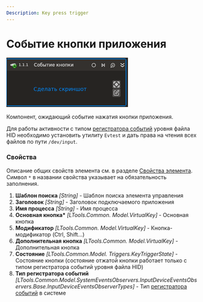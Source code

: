```yaml
---
Description: Key press trigger
---
```


# Событие кнопки приложения

![](../../../../resources/activities/basic/desktop/events/key-press-trigger-base.png)

Компонент, ожидающий событие нажатия кнопки приложения.

Для работы активности с типом [регистратора событий](/g_elements/el-linux/el-linux-basic/els-browser/els-events/event-recorder) уровня файла HID необходимо установить утилиту `Evtest` и дать права на чтения всех файлов по пути `/dev/input`.

### Свойства
Описание общих свойств элемента см. в разделе [Свойства элемента](https://docs.primo-rpa.ru/primo-rpa/primo-studio/process/elements#svoistva-elementa).\
Символ `*` в названии свойства указывает на обязательность заполнения.

1. **Шаблон поиска** *[String]* - Шаблон поиска элемента управления
1. **Заголовок** *[String]* - Заголовок подключаемого приложения
1. **Имя процесса** *[String]* - Имя процесса
1. **Основная кнопка\*** *[LTools.Common. Model.VirtualKey]* - Основная кнопка
1. **Модификатор** *[LTools.Common. Model.VirtualKey]* - Кнопка-модификатор (Ctrl, Shift...)
1. **Дополнительная кнопка** *[LTools.Common. Model.VirtualKey]* - Дополнительная кнопка
1. **Состояние** *[LTools.Common.Model. Triggers.KeyTriggerState]* - Состояние кнопки (состояние отжатой кнопки работает только с типом регистратора событий уровня файла HID)
1. **Тип регистратора событий** *[LTools.Common.Model.SystemEventsObservers.InputDeviceEventsObservers.Base.InputDeviceEventsObserverTypes]* - Тип [регистратора событий](/g_elements/el-linux/el-linux-basic/els-browser/els-events/event-recorder) в системе
